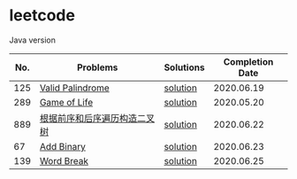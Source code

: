 # leetcode
Java version

| No. | Problems | Solutions | Completion Date |
| ------ | ------ | ------ | ------ |
| 125 | [Valid Palindrome](https://leetcode-cn.com/problems/valid-palindrome/) | [solution](./src/main/java/com/akikun/leetcode/_00125_ValidPalindrome.java) | 2020.06.19 |
| 289 | [Game of Life](https://leetcode-cn.com/problems/game-of-life/) | [solution](./src/main/java/com/akikun/leetcode/_00289_GameOfLife.java) | 2020.05.20 |
| 889 | [根据前序和后序遍历构造二叉树](https://leetcode-cn.com/problems/construct-binary-tree-from-preorder-and-postorder-traversal/) | [solution](./src/main/java/com/akikun/leetcode/_00889_ConstructBinaryTreeFromPrePost.java) | 2020.06.22 |
| 67  | [Add Binary](https://leetcode-cn.com/problems/add-binary/) | [solution](./src/main/java/com/akikun/leetcode/_00067_AddBinary.java) | 2020.06.23 |
| 139 | [Word Break](https://leetcode-cn.com/problems/word-break/) | [solution](./src/main/java/com/akikun/leetcode/_00139_WordBreak.java) | 2020.06.25 |

